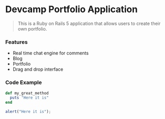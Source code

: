 # Devcamp Portfolio Application

> This is a Ruby on Rails 5 application that allows users to create their own portfolio.

### Features

- Real time chat engine for comments
- Blog
- Portfolio
- Drag and drop interface

### Code Example

```ruby
def my_great_method
  puts "Here it is"
end
```

```javascript
alert("Here it is");
```